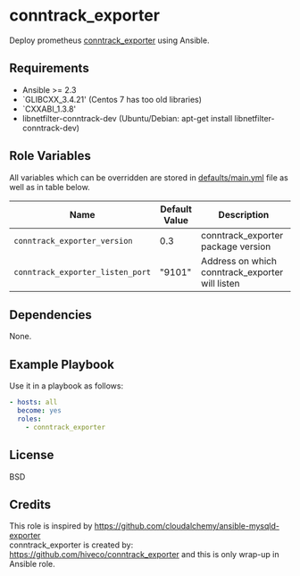conntrack_exporter
==================

Deploy prometheus [conntrack_exporter](https://github.com/ncabatoff/process-exporter) using Ansible.

Requirements
------------

- Ansible >= 2.3
- `GLIBCXX_3.4.21' (Centos 7 has too old libraries)
- `CXXABI_1.3.8'
- libnetfilter-conntrack-dev (Ubuntu/Debian: apt-get install libnetfilter-conntrack-dev)

Role Variables
--------------

All variables which can be overridden are stored in [defaults/main.yml](defaults/main.yml) file as well as in table below.

| Name           | Default Value | Description                        |
| -------------- | ------------- | -----------------------------------|
| `conntrack_exporter_version` | 0.3 | conntrack_exporter package version |
| `conntrack_exporter_listen_port` | "9101" | Address on which conntrack_exporter will listen |

Dependencies
------------

None.

Example Playbook
----------------

Use it in a playbook as follows:

```yaml
- hosts: all
  become: yes
  roles:
    - conntrack_exporter
```

License
-------

BSD

Credits
-------

This role is inspired by https://github.com/cloudalchemy/ansible-mysqld-exporter  
conntrack_exporter is created by: https://github.com/hiveco/conntrack_exporter and this is only wrap-up in Ansible role.
